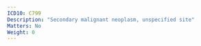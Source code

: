 ```yaml
---
ICD10: C799
Description: "Secondary malignant neoplasm, unspecified site"
Matters: No
Weight: 0
---
```

